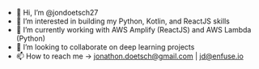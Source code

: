 - 👋 Hi, I’m @jondoetsch27
- 👀 I’m interested in building my Python, Kotlin, and ReactJS skills
- 🌱 I’m currently working with AWS Amplify (ReactJS) and AWS Lambda (Python)
- 💞️ I’m looking to collaborate on deep learning projects
- 📫 How to reach me -> jonathon.doetsch@gmail.com | jd@enfuse.io

<!---
jondoetsch27/jondoetsch27 is a ✨ special ✨ repository because its `README.md` (this file) appears on your GitHub profile.
You can click the Preview link to take a look at your changes.
--->
